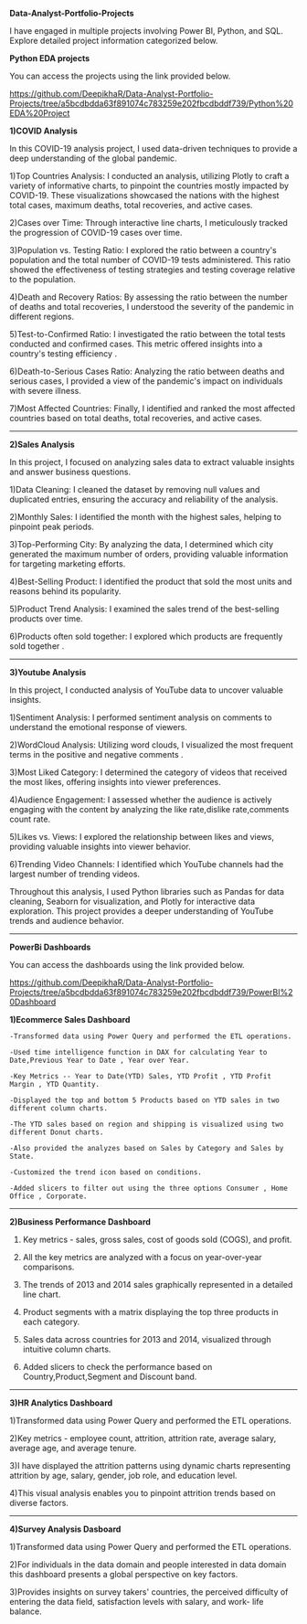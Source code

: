 **Data-Analyst-Portfolio-Projects**

I have engaged in multiple projects involving Power BI, Python, and SQL. Explore detailed project information categorized below.


**Python EDA projects**

You can access the projects using the link provided below.

https://github.com/DeepikhaR/Data-Analyst-Portfolio-Projects/tree/a5bcdbdda63f891074c783259e202fbcdbddf739/Python%20EDA%20Project



__1)COVID Analysis__



  In this COVID-19 analysis project, I used data-driven techniques to provide a deep understanding of the global pandemic. 

  1)Top Countries Analysis: I conducted an analysis, utilizing Plotly to craft a variety of informative charts, to pinpoint the countries mostly 
  impacted by COVID-19. These visualizations showcased the nations with the highest total cases, maximum deaths, total recoveries, and active 
  cases. 

  2)Cases over Time: Through interactive line charts, I meticulously tracked the progression of COVID-19 cases over time. 

  3)Population vs. Testing Ratio: I explored the ratio between a country's population and the total number of COVID-19 tests administered. This 
  ratio showed the effectiveness of testing strategies and testing coverage relative to the population.

  4)Death and Recovery Ratios: By assessing the ratio between the number of deaths and total recoveries, I understood the severity of the 
  pandemic in different regions. 

  5)Test-to-Confirmed Ratio: I investigated the ratio between the total tests conducted and confirmed cases. This metric offered insights into a 
  country's testing efficiency .

  6)Death-to-Serious Cases Ratio: Analyzing the ratio between deaths and serious cases, I provided a view of the pandemic's impact on individuals 
  with severe illness.

  7)Most Affected Countries: Finally, I identified and ranked the most affected countries based on total deaths, total recoveries, and active 
  cases. 


---------------------------------------------------------------------------------------------------------------------------------------------------------------------------


__2)Sales Analysis__



  In this project, I focused on analyzing sales data to extract valuable insights and answer business questions.

  1)Data Cleaning: I cleaned the dataset by removing null values and duplicated entries, ensuring the accuracy and reliability of the analysis.

  2)Monthly Sales: I identified the month with the highest sales, helping to pinpoint peak periods.

  3)Top-Performing City: By analyzing the data, I determined which city generated the maximum number of orders, providing valuable information 
  for targeting marketing efforts.

  4)Best-Selling Product: I identified the product that sold the most units and reasons behind its popularity.

  5)Product Trend Analysis: I examined the sales trend of the best-selling products over time.

  6)Products often sold together:  I explored which products are frequently sold together .


---------------------------------------------------------------------------------------------------------------------------------------------------------------------------



__3)Youtube Analysis__



  In this project, I conducted analysis of YouTube data to uncover valuable insights. 

  1)Sentiment Analysis: I performed sentiment analysis on comments to understand the emotional response of viewers.

  2)WordCloud Analysis: Utilizing word clouds, I visualized the most frequent terms in the positive and negative comments .

  3)Most Liked Category: I determined the category of videos that received the most likes, offering insights into viewer preferences.

  4)Audience Engagement: I assessed whether the audience is actively engaging with the content by analyzing the like rate,dislike rate,comments 
  count rate.

  5)Likes vs. Views: I explored the relationship between likes and views, providing valuable insights into viewer behavior.

  6)Trending Video Channels: I identified which YouTube channels had the largest number of trending videos.

  Throughout this analysis, I used Python libraries such as Pandas for data cleaning, Seaborn for visualization, and Plotly for interactive data 
  exploration. This project provides a deeper understanding of YouTube trends and audience behavior.



---------------------------------------------------------------------------------------------------------------------------------------------------------------------------

**PowerBi Dashboards**



You can access the dashboards using the link provided below.


https://github.com/DeepikhaR/Data-Analyst-Portfolio-Projects/tree/a5bcdbdda63f891074c783259e202fbcdbddf739/PowerBI%20Dashboard




__1)Ecommerce Sales Dashboard__

 


    -Transformed data using Power Query and performed the ETL operations.

    -Used time intelligence function in DAX for calculating Year to Date,Previous Year to Date , Year over Year.

    -Key Metrics -- Year to Date(YTD) Sales, YTD Profit , YTD Profit Margin , YTD Quantity.

    -Displayed the top and bottom 5 Products based on YTD sales in two different column charts.

    -The YTD sales based on region and shipping is visualized using two different Donut charts.

    -Also provided the analyzes based on Sales by Category and Sales by State. 

    -Customized the trend icon based on conditions.

    -Added slicers to filter out using the three options Consumer , Home Office , Corporate.



---------------------------------------------------------------------------------------------------------------------------------------------------------------------------



__2)Business Performance Dashboard__





  1) Key metrics - sales, gross sales, cost of goods sold (COGS), and profit.

  2) All the key metrics are  analyzed with a focus on year-over-year comparisons.

  3) The trends of 2013 and 2014 sales graphically represented in a detailed line chart. 

  4) Product segments with a matrix displaying the top three products in each category. 

  5) Sales data across countries for 2013 and 2014, visualized through intuitive column charts. 

  6) Added slicers to check the performance based on Country,Product,Segment and Discount band.


---------------------------------------------------------------------------------------------------------------------------------------------------------------------------


__3)HR Analytics Dashboard__




  1)Transformed data using Power Query and performed the ETL operations.

  2)Key metrics - employee count, attrition, attrition rate, average salary, average age, and average tenure. 

  3)I have displayed the attrition patterns using dynamic charts representing attrition by age, salary, gender, job role, and education level.

  4)This visual analysis enables you to pinpoint attrition trends based on diverse factors.


---------------------------------------------------------------------------------------------------------------------------------------------------------------------------


__4)Survey Analysis Dasboard__




  1)Transformed data using Power Query and performed the ETL operations.

  2)For individuals in the data domain and people interested in data domain this dashboard presents a global perspective on key factors.

  3)Provides insights on survey takers' countries, the perceived difficulty of entering the data field, satisfaction levels with salary, and 
  work- life balance. 





